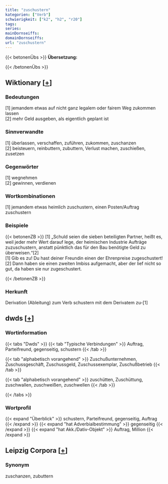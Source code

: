 ```yaml
---
title: "zuschustern"
kategorien: ["Verb"]
schwierigkeit: ["k2", "h2", "r20"]
tags:
series:
mainDornseiffs:
domainDornseiffs:
url: "zuschustern"
---
```


{{< betonenÜbs >}}
**Übersetzung:**  
  
{{< /betonenÜbs >}}

## Wiktionary [[+](https://de.wiktionary.org/wiki/zuschustern)]

### Bedeutungen
[1] jemandem etwas auf nicht ganz legalem oder fairem Weg zukommen lassen  
[2] mehr Geld ausgeben, als eigentlich geplant ist  

### Sinnverwandte
[1] überlassen, verschaffen, zuführen, zukommen, zuschanzen  
[2] beisteuern, reinbuttern, zubuttern, Verlust machen, zuschießen, zusetzen  

### Gegenwörter
[1] wegnehmen  
[2] gewinnen, verdienen  

### Wortkombinationen
[1] jemandem etwas heimlich zuschustern, einen Posten/Auftrag zuschustern  

### Beispiele
{{< betonenZB >}}
[1] „Schuld seien die sieben beteiligten Partner, heißt es, weil jeder mehr Wert darauf lege, der heimischen Industrie Aufträge zuzuschustern, anstatt pünktlich das für den Bau benötigte Geld zu überweisen.“[2]  
[1] Gib es zu! Du hast deiner Freundin einen der Ehrenpreise zugeschustert!  
[2] Dann haben sie einen zweiten Imbiss aufgemacht, aber der lief nicht so gut, da haben sie nur zugeschustert.  

{{< /betonenZB >}}
### Herkunft
Derivation (Ableitung) zum Verb schustern mit dem Derivatem zu-[1]  



## dwds [[+](https://www.dwds.de/wb/zuschustern)]

### Wortinformation
{{< tabs "Dwds" >}}
{{< tab "Typische Verbindungen" >}}
Auftrag, Parteifreund, gegenseitig, schustern
{{< /tab >}}

{{< tab "alphabetisch vorangehend" >}}
Zuschußunternehmen, Zuschussgeschäft, Zuschussgeld, Zuschussexemplar, Zuschußbetrieb
{{< /tab >}}

{{< tab "alphabetisch vorangehend" >}}
zuschütten, Zuschüttung, zuschwallen, zuschweißen, zuschwellen
{{< /tab >}}

{{< /tabs >}}

### Wortprofil
{{< expand "Überblick" >}} schustern, Parteifreund, gegenseitig, Auftrag {{< /expand >}}
{{< expand "hat Adverbialbestimmung" >}} gegenseitig {{< /expand >}}
{{< expand "hat Akk./Dativ-Objekt" >}} Auftrag, Million {{< /expand >}}

## Leipzig Corpora [[+](https://corpora.uni-leipzig.de/en/res?word=zuschustern&corpusId=deu_newscrawl-public_2018)]


### Synonym
zuschanzen, zubuttern

